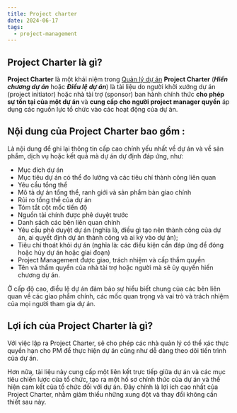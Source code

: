 ```yaml
---
title: Project charter
date: 2024-06-17
tags:
  - project-management
---
```

## Project Charter là gì?

**Project Charter** là một khái niệm trong [Quản lý dự án](/notes/project-management)
**Project Charter** (_**Hiến chương dự án**_ hoặc _**Điều lệ dự án**_) là tài liệu do người khởi xướng dự án (project initiator) hoặc nhà tài trợ (sponsor) ban hành chính thức **cho phép sự tồn tại của một dự án** và **cung cấp cho người project manager quyền** áp dụng các nguồn lực tổ chức vào các hoạt động của dự án.

## Nội dung của Project Charter bao gồm :

Là nội dung để ghi lại thông tin cấp cao chính yếu nhất về dự án và về sản phẩm, dịch vụ hoặc kết quả mà dự án dự định đáp ứng, như:


- Mục đích dự án
- Mục tiêu dự án có thể đo lường và các tiêu chí thành công liên quan
- Yêu cầu tổng thể
- Mô tả dự án tổng thể, ranh giới và sản phẩm bàn giao chính
- Rủi ro tổng thể của dự án
- Tóm tắt cột mốc tiến độ
- Nguồn tài chính được phê duyệt trước
- Danh sách các bên liên quan chính
- Yêu cầu phê duyệt dự án (nghĩa là, điều gì tạo nên thành công của dự án, ai quyết định dự án thành công và ai ký vào dự án);
- Tiêu chí thoát khỏi dự án (nghĩa là: các điều kiện cần đáp ứng để đóng hoặc hủy dự án hoặc giai đoạn)
- Project Management được giao, trách nhiệm và cấp thẩm quyền
- Tên và thẩm quyền của nhà tài trợ hoặc người mà sẽ ủy quyền hiến chương dự án.

Ở cấp độ cao, điều lệ dự án đảm bảo sự hiểu biết chung của các bên liên quan về các giao phẩm chính, các mốc quan trọng và vai trò và trách nhiệm của mọi người tham gia dự án.

## Lợi ích của Project Charter là gì?

Với việc lập ra Project Charter, sẽ cho phép các nhà quản lý có thể xác thực quyền hạn cho PM để thực hiện dự án cũng như dễ dàng theo dõi tiến trình của dự án.

Hơn nữa, tài liệu này cung cấp một liên kết trực tiếp giữa dự án và các mục tiêu chiến lược của tổ chức, tạo ra một hồ sơ chính thức của dự án và thể hiện cam kết của tổ chức đối với dự án. Đây chính là lợi ích cao nhất của Project Charter, nhằm giảm thiểu những xung đột và thay đổi không cần thiết sau này.
